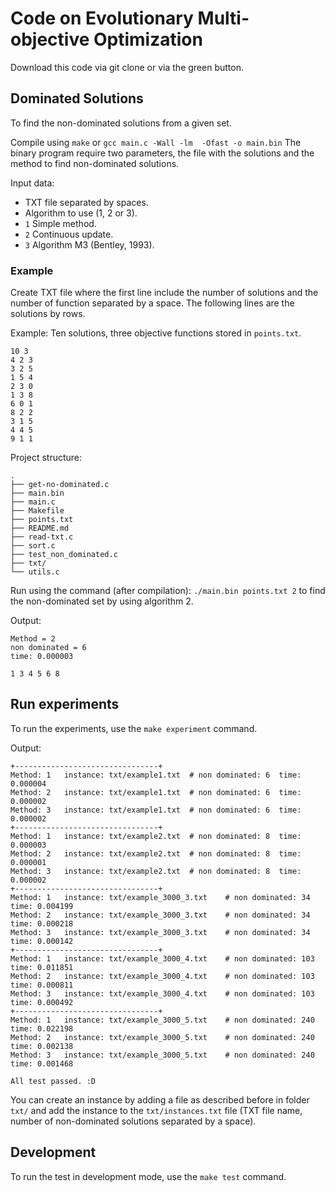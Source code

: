 # Code on Evolutionary Multi-objective Optimization


Download this code via git clone or via the green button.


## Dominated Solutions

To find the non-dominated solutions from a given set.

Compile using `make` or `gcc main.c -Wall -lm  -Ofast -o main.bin` 
The binary program require two parameters, the file with the solutions and
the method to find non-dominated solutions.

Input data:

- TXT file separated by spaces.
- Algorithm to use (1, 2 or 3).
 - `1` Simple method.
 - `2` Continuous update.
 - `3` Algorithm M3 (Bentley, 1993).

### Example

Create TXT file where the first line include the number of solutions and the number of
function separated by a space. The following lines are the solutions by rows.

Example: Ten solutions, three objective functions stored in `points.txt`.

```
10 3
4 2 3
3 2 5
1 5 4
2 3 0
1 3 8
6 0 1
8 2 2
3 1 5
4 4 5
9 1 1
```

Project structure:

```
.
├── get-no-dominated.c
├── main.bin
├── main.c
├── Makefile
├── points.txt
├── README.md
├── read-txt.c
├── sort.c
├── test_non_dominated.c
├── txt/
└── utils.c
```

Run using the command (after compilation): `./main.bin points.txt 2` to find the non-dominated
set by using algorithm 2.


Output:

```
Method = 2
non dominated = 6
time: 0.000003

1 3 4 5 6 8 
```

## Run experiments

To run the experiments, use the `make experiment` command.

Output:


```
+--------------------------------+
Method: 1	instance: txt/example1.txt	# non dominated: 6	time: 0.000004
Method: 2	instance: txt/example1.txt	# non dominated: 6	time: 0.000002
Method: 3	instance: txt/example1.txt	# non dominated: 6	time: 0.000002
+--------------------------------+
Method: 1	instance: txt/example2.txt	# non dominated: 8	time: 0.000003
Method: 2	instance: txt/example2.txt	# non dominated: 8	time: 0.000001
Method: 3	instance: txt/example2.txt	# non dominated: 8	time: 0.000002
+--------------------------------+
Method: 1	instance: txt/example_3000_3.txt	# non dominated: 34	time: 0.004199
Method: 2	instance: txt/example_3000_3.txt	# non dominated: 34	time: 0.000218
Method: 3	instance: txt/example_3000_3.txt	# non dominated: 34	time: 0.000142
+--------------------------------+
Method: 1	instance: txt/example_3000_4.txt	# non dominated: 103	time: 0.011851
Method: 2	instance: txt/example_3000_4.txt	# non dominated: 103	time: 0.000811
Method: 3	instance: txt/example_3000_4.txt	# non dominated: 103	time: 0.000492
+--------------------------------+
Method: 1	instance: txt/example_3000_5.txt	# non dominated: 240	time: 0.022198
Method: 2	instance: txt/example_3000_5.txt	# non dominated: 240	time: 0.002138
Method: 3	instance: txt/example_3000_5.txt	# non dominated: 240	time: 0.001468

All test passed. :D
```


You can create an instance by adding a file as described before in folder `txt/` and
add the instance to the `txt/instances.txt` file (TXT file name, number of non-dominated
solutions separated by a space).

## Development

To run the test in development mode, use the `make test` command.


